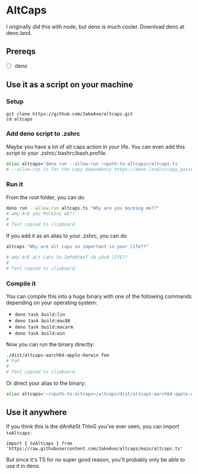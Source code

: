 # AltCaps

I originally did this with node, but deno is much cooler. Download deno at
deno.land.

## Prereqs

- [ ] deno

## Use it as a script on your machine

### Setup

```
git clone https://github.com/JakeAve/altcaps.git
cd altcaps
```

### Add deno script to .zshrc

Maybe you have a lot of alt caps action in your life. You can even add this script
to your .zshrc/.bashrc/bash.profile.

```zsh
alias altcaps='deno run --allow-run ~<path-to-altcaps>/altcaps.ts'
# --allow-run is for the copy dependency https://deno.land/x/copy_paste@v1.0.5/mod.ts. Use at your own risk.
```

### Run it

From the root folder, you can do

```zsh
deno run --allow-run altcaps.ts "Why are you mocking me??"
# wHy ArE yOu MoCkInG mE??
#
# Text copied to clipboard
```

If you add it as an alias to your .zshrc, you can do

```zsh
altcaps "Why are alt caps so important in your life??"

# wHy ArE aLt CaPs So ImPoRtAnT iN yOuR lIfE??
#
# Text copied to clipboard
```

### Compile it

You can compile this into a huge binary with one of the following commands depending on your operating system:

- `deno task build:lin`
- `deno task build:mac86`
- `deno task build:macarm`
- `deno task build:win`

Now you can run the binary directly:

```zsh
./dist/altcaps-aarch64-apple-darwin foo
# FoO
#
# Text copied to clipboard
```

Or direct your alias to the binary:

```zsh
alias altcaps='~/<path-to-altcaps>/altcaps/dist/altcaps-aarch64-apple-darwin'
```

## Use it anywhere

If you think this is the dAnKeSt ThInG you've ever seen, you can import `toAltcaps`:

```
import { toAltcaps } from 'https://raw.githubusercontent.com/JakeAve/altcaps/main/altcaps.ts'
```

But since it's TS for no super good reason, you'll probably only be able to use it in deno.
